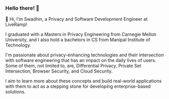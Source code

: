 ### Hello there! 👋

🔭 Hi, I'm Swadhin, a Privacy and Software Development Engineer at LiveRamp!

I graduated with a Masters in Privacy Engineering from Carnegie Mellon University, and I also hold a bachelors in CS from Manipal Institute of Technology. 

I'm passionate about privacy-enhancing technologies and their intersection with software engineering that has an impact on the daily lives of users. Some of them, not limited to, are, Differential Privacy, Private Set Intersection, Browser Security, and Cloud Security.

I aim to learn more about these concepts and build real-world applications with them to act as a stepping stone for developing enterprise-based solutions.



